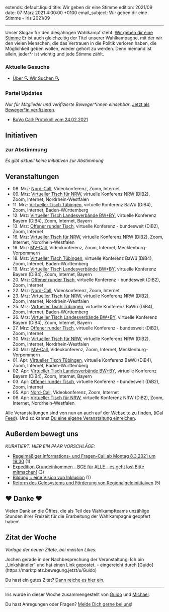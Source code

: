 
extends: default.liquid
title: Wir geben dir eine Stimme
edition: 2021/09
date: 07 März 2021 4:00:00 +0100
email_subject: Wir geben dir eine Stimme - Iris 2021/09

---
Unser Slogan für den diesjährigen Wahlkampf steht: [Wir geben dir eine Stimme](https://marktplatz.bewegung.jetzt/t/btw-kampagne-wir-geben-dir-eine-stimme/37423)
Er ist auch gleichzeitig der Titel unserer Wahlkampagne, mit der wir den vielen Menschen, die das Vertrauen in die Politik verloren haben, die Möglichkeit geben wollen, wieder gehört zu werden.
Denn niemand ist allein, jeder\*r ist wichtig und jede Stimme zählt.

### Aktuelle Gesuche

 - [Über 🔍 Wir Suchen 🔍](https://marktplatz.bewegung.jetzt/t/ueber-wir-suchen/8837)

### Partei Updates

_Nur für Mitglieder und verifizierte Beweger\*innen einsehbar_. [Jetzt als Beweger\*in verifizieren](https://bewegung.jetzt/bewegerin-werden/).

 - [BuVo Call: Protokoll vom 24.02.2021](https://marktplatz.bewegung.jetzt/t/buvo-call-protokoll-vom-24-02-2021/37398)

## Initiativen

### zur Abstimmung
_Es gibt aktuell keine Initiativen zur Abstimmung_

## Veranstaltungen

 - 08.&nbsp;Mrz: [Nord-Call](https://bewegung.jetzt/veranstaltungen/nord-call-2021-03-08/), Videokonferenz, Zoom, Internet
 - 09.&nbsp;Mrz: [Virtueller Tisch für NRW](https://bewegung.jetzt/veranstaltungen/virtueller-tisch-landesverbaende-bwby-2021-03-09/), virtuelle Konferenz NRW (DiB2), Zoom, Internet, Nordrhein-Westfalen
 - 11.&nbsp;Mrz: [Virtueller Tisch Tübingen](https://bewegung.jetzt/veranstaltungen/virtueller-tisch-tuebingen-2021-03-11/), virtuelle Konferenz BaWü (DiB4), Zoom, Internet, Baden-Württemberg
 - 12.&nbsp;Mrz: [Virtueller Tisch Landesverbände BW+BY](https://bewegung.jetzt/veranstaltungen/virtueller-tisch-landesverbaende-bwby-2-2021-03-12/), virtuelle Konferenz Bayern (DiB4), Zoom, Internet, Bayern
 - 13.&nbsp;Mrz: [Offener runder Tisch](https://bewegung.jetzt/veranstaltungen/offener-runder-tisch-2021-03-13/), virtuelle Konferenz - bundesweit (DiB2), Zoom, Internet
 - 16.&nbsp;Mrz: [Virtueller Tisch für NRW](https://bewegung.jetzt/veranstaltungen/virtueller-tisch-landesverbaende-bwby-2021-03-16/), virtuelle Konferenz NRW (DiB2), Zoom, Internet, Nordrhein-Westfalen
 - 16.&nbsp;Mrz: [MV-Call](https://bewegung.jetzt/veranstaltungen/mv-call-2021-03-16/), Videokonferenz, Zoom, Internet, Mecklenburg-Vorpommern
 - 18.&nbsp;Mrz: [Virtueller Tisch Tübingen](https://bewegung.jetzt/veranstaltungen/virtueller-tisch-tuebingen-2021-03-18/), virtuelle Konferenz BaWü (DiB4), Zoom, Internet, Baden-Württemberg
 - 19.&nbsp;Mrz: [Virtueller Tisch Landesverbände BW+BY](https://bewegung.jetzt/veranstaltungen/virtueller-tisch-landesverbaende-bwby-2-2021-03-19/), virtuelle Konferenz Bayern (DiB4), Zoom, Internet, Bayern
 - 20.&nbsp;Mrz: [Offener runder Tisch](https://bewegung.jetzt/veranstaltungen/offener-runder-tisch-2021-03-20/), virtuelle Konferenz - bundesweit (DiB2), Zoom, Internet
 - 22.&nbsp;Mrz: [Nord-Call](https://bewegung.jetzt/veranstaltungen/nord-call-2021-03-22/), Videokonferenz, Zoom, Internet
 - 23.&nbsp;Mrz: [Virtueller Tisch für NRW](https://bewegung.jetzt/veranstaltungen/virtueller-tisch-landesverbaende-bwby-2021-03-23/), virtuelle Konferenz NRW (DiB2), Zoom, Internet, Nordrhein-Westfalen
 - 25.&nbsp;Mrz: [Virtueller Tisch Tübingen](https://bewegung.jetzt/veranstaltungen/virtueller-tisch-tuebingen-2021-03-25/), virtuelle Konferenz BaWü (DiB4), Zoom, Internet, Baden-Württemberg
 - 26.&nbsp;Mrz: [Virtueller Tisch Landesverbände BW+BY](https://bewegung.jetzt/veranstaltungen/virtueller-tisch-landesverbaende-bwby-2-2021-03-26/), virtuelle Konferenz Bayern (DiB4), Zoom, Internet, Bayern
 - 27.&nbsp;Mrz: [Offener runder Tisch](https://bewegung.jetzt/veranstaltungen/offener-runder-tisch-2021-03-27/), virtuelle Konferenz - bundesweit (DiB2), Zoom, Internet
 - 30.&nbsp;Mrz: [Virtueller Tisch für NRW](https://bewegung.jetzt/veranstaltungen/virtueller-tisch-landesverbaende-bwby-2021-03-30/), virtuelle Konferenz NRW (DiB2), Zoom, Internet, Nordrhein-Westfalen
 - 30.&nbsp;Mrz: [MV-Call](https://bewegung.jetzt/veranstaltungen/mv-call-2021-03-30/), Videokonferenz, Zoom, Internet, Mecklenburg-Vorpommern
 - 01.&nbsp;Apr: [Virtueller Tisch Tübingen](https://bewegung.jetzt/veranstaltungen/virtueller-tisch-tuebingen-2021-04-01/), virtuelle Konferenz BaWü (DiB4), Zoom, Internet, Baden-Württemberg
 - 02.&nbsp;Apr: [Virtueller Tisch Landesverbände BW+BY](https://bewegung.jetzt/veranstaltungen/virtueller-tisch-landesverbaende-bwby-2-2021-04-02/), virtuelle Konferenz Bayern (DiB4), Zoom, Internet, Bayern
 - 03.&nbsp;Apr: [Offener runder Tisch](https://bewegung.jetzt/veranstaltungen/offener-runder-tisch-2021-04-03/), virtuelle Konferenz - bundesweit (DiB2), Zoom, Internet
 - 05.&nbsp;Apr: [Nord-Call](https://bewegung.jetzt/veranstaltungen/nord-call-2021-04-05/), Videokonferenz, Zoom, Internet
 - 06.&nbsp;Apr: [Virtueller Tisch für NRW](https://bewegung.jetzt/veranstaltungen/virtueller-tisch-landesverbaende-bwby-2021-04-06/), virtuelle Konferenz NRW (DiB2), Zoom, Internet, Nordrhein-Westfalen


Alle Veranstaltungen sind von nun an auch auf der [Webseite zu finden](https://bewegung.jetzt/veranstaltungen/), ([iCal Feed](https://bewegung.jetzt/?ical=1)). Und so kannst [Du eine eigene Veranstaltung einreichen](https://marktplatz.bewegung.jetzt/t/eine-veranstaltung-auf-der-webseite-einreichen/21379).


## Außerdem bewegt uns

_KURATIERT. HIER EIN PAAR VORSCHLÄGE:_
 - [Regelmäßiger Informations- und Fragen-Call ab Montag 8.3.2021 um 19:30](https://marktplatz.bewegung.jetzt/t/regelmaessiger-informations-und-fragen-call-ab-montag-8-3-2021-um-19-30/37431) (1)
 - [Expedition Grundeinkommen - BGE für ALLE - es geht los! Bitte mitmachen!](https://marktplatz.bewegung.jetzt/t/expedition-grundeinkommen-bge-fuer-alle-es-geht-los-bitte-mitmachen/37409) (3)
 - [Bildung :: eine Vision von Inklusion](https://marktplatz.bewegung.jetzt/t/bildung-eine-vision-von-inklusion/37406) (1)
 - [Reform des Geldsystems und Förderung von Regionalgeldinititaiven](https://marktplatz.bewegung.jetzt/t/reform-des-geldsystems-und-foerderung-von-regionalgeldinititaiven/37420) (5)

## ❤️ Danke ❤️
Vielen Dank an die Öffies, die als Teil des Wahlkampfteams unzählige Stunden ihrer Freizeit für die Erarbeitung der Wahlkampagne geopfert haben!


## Zitat der Woche
_Vorlage der neuen Zitate, bei meisten Likes:_

<p>Jochen gerade in der Nachbesprechung der Veranstaltung: Ich bin „Linkshändler“ und hat einen Link gepostet. - eingereicht durch [Guido](https://marktplatz.bewegung.jetzt/u/Guido)</p>

Du hast ein gutes Zitat? [Dann reiche es hier ein.](https://marktplatz.bewegung.jetzt/t/fortsetzung-lustige-dib-zitate/24431)


---

Iris wurde in dieser Woche zusammengestellt von [Guido](https://marktplatz.bewegung.jetzt/u/Guido/) und [Michael](https://marktplatz.bewegung.jetzt/u/MichaelVoss/).

Du hast Anregungen oder Fragen? [Melde Dich gerne bei uns](https://marktplatz.bewegung.jetzt/t/neu-iris-die-woechtliche-zusammenfasssung-zum-sonntagsbrunch/10990)!

